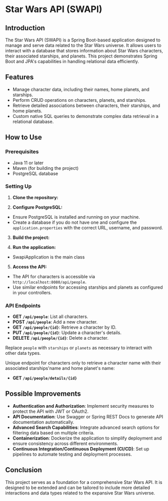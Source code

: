 # Star Wars API (SWAPI)

## Introduction

The Star Wars API (SWAPI) is a Spring Boot-based application designed to manage and serve data related to the Star Wars universe. It allows users to interact with a database that stores information about Star Wars characters, their associated starships, and planets. This project demonstrates Spring Boot and JPA's capabilities in handling relational data efficiently.

## Features

- Manage character data, including their names, home planets, and starships.
- Perform CRUD operations on characters, planets, and starships.
- Retrieve detailed associations between characters, their starships, and home planets.
- Custom native SQL queries to demonstrate complex data retrieval in a relational database.

## How to Use

### Prerequisites

- Java 11 or later
- Maven (for building the project)
- PostgreSQL database

### Setting Up

1. **Clone the repository:**

2. **Configure PostgreSQL:**
- Ensure PostgreSQL is installed and running on your machine.
- Create a database if you do not have one and configure the `application.properties` with the correct URL, username, and password.

3. **Build the project:**

4. **Run the application:**
- SwapiApplication is the main class
  
5. **Access the API:**
- The API for characters is accessible via `http://localhost:8080/api/people`.
- Use similar endpoints for accessing starships and planets as configured in your controllers.

### API Endpoints

- **GET `/api/people`**: List all characters.
- **POST `/api/people`**: Add a new character.
- **GET `/api/people/{id}`**: Retrieve a character by ID.
- **PUT `/api/people/{id}`**: Update a character's details.
- **DELETE `/api/people/{id}`**: Delete a character.

Replace `people` with `starships` or `planets` as necessary to interact with other data types.

Unique endpoint for characters only to retrieve a character name with their associated starships'name and home planet's name:
- **GET `/api/people/details/{id}`**

## Possible Improvements

- **Authentication and Authorization**: Implement security measures to protect the API with JWT or OAuth2.
- **API Documentation**: Use Swagger or Spring REST Docs to generate API documentation automatically.
- **Advanced Search Capabilities**: Integrate advanced search options for filtering data based on multiple criteria.
- **Containerization**: Dockerize the application to simplify deployment and ensure consistency across different environments.
- **Continuous Integration/Continuous Deployment (CI/CD)**: Set up pipelines to automate testing and deployment processes.

## Conclusion

This project serves as a foundation for a comprehensive Star Wars API. It is designed to be extended and can be tailored to include more detailed interactions and data types related to the expansive Star Wars universe.

